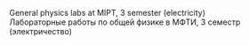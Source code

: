 General physics labs at MIPT, 3 semester (electricity)  
Лабораторные работы по общей физике в МФТИ, 3 семестр (электричество)  
